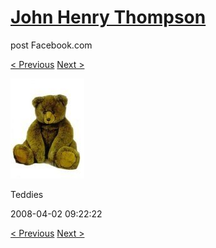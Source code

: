 # [John Henry Thompson](../README.md)
post Facebook.com

[< Previous](2008-04-02-11.md) [Next >](2008-04-02-13.md)

[![](../media/2008-04-02/Teddies-11.jpg)](../README.md)

Teddies

2008-04-02 09:22:22

[< Previous](2008-04-02-11.md) [Next >](2008-04-02-13.md)